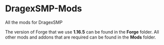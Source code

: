 # DragexSMP-Mods
All the mods for DragexSMP

The version of Forge that we use **1.16.5** can be found in the **Forge** folder. All other mods and addons that are required can be found in the **Mods** folder.
